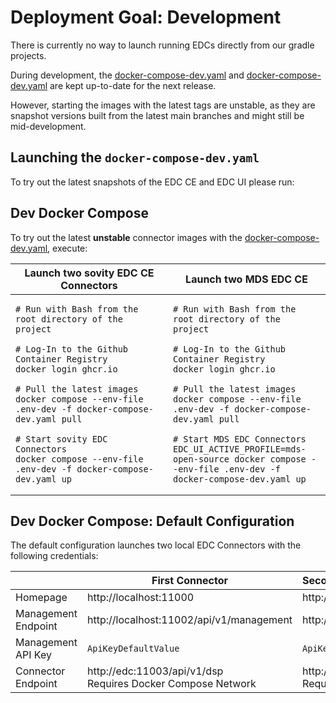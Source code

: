 Deployment Goal: Development
========

There is currently no way to launch running EDCs directly from our gradle projects.

During development, the [docker-compose-dev.yaml](../../../../docker-compose-dev.yaml)
and [docker-compose-dev.yaml](../../../../.env.dev) are kept up-to-date for the next release.

However, starting the images with the latest tags are unstable, as they are snapshot versions built from the latest main
branches and might still be mid-development.

## Launching the `docker-compose-dev.yaml`

To try out the latest snapshots of the EDC CE and EDC UI please run:

## Dev Docker Compose

To try out the latest **unstable** connector images with
the [docker-compose-dev.yaml](../../../../docker-compose-dev.yaml), execute:

<table>
<thead>
<tr>
<th>Launch two sovity EDC CE Connectors</th>
<th>Launch two MDS EDC CE</th>
</tr>
</thead>
<tbody>
<tr>
<td width="50%">

```shell script
# Run with Bash from the root directory of the project

# Log-In to the Github Container Registry
docker login ghcr.io

# Pull the latest images
docker compose --env-file .env-dev -f docker-compose-dev.yaml pull

# Start sovity EDC Connectors
docker compose --env-file .env-dev -f docker-compose-dev.yaml up
```

</td>
<td width="50%">

```shell script
# Run with Bash from the root directory of the project

# Log-In to the Github Container Registry
docker login ghcr.io

# Pull the latest images
docker compose --env-file .env-dev -f docker-compose-dev.yaml pull

# Start MDS EDC Connectors
EDC_UI_ACTIVE_PROFILE=mds-open-source docker compose --env-file .env-dev -f docker-compose-dev.yaml up
```

</td>
</tr>
</tbody>
</table>

## Dev Docker Compose: Default Configuration

The default configuration launches two local EDC Connectors with the following credentials:

|                     | First Connector                                                  | Second Connector                                                           |
|---------------------|------------------------------------------------------------------|:---------------------------------------------------------------------------|
| Homepage            | http://localhost:11000                                           | http://localhost:22000                                                     |
| Management Endpoint | http://localhost:11002/api/v1/management                         | http://localhost:22002/api/v1/management                                   |
| Management API Key  | `ApiKeyDefaultValue`                                             | `ApiKeyDefaultValue`                                                       |
| Connector Endpoint  | http://edc:11003/api/v1/dsp <br> Requires Docker Compose Network | http://edc2:22003/api/v1/dsp          <br> Requires Docker Compose Network |
